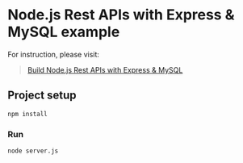 # Node.js Rest APIs with Express & MySQL example

For instruction, please visit:

> [Build Node.js Rest APIs with Express & MySQL](https://www.bezkoder.com/node-js-rest-api-express-mysql/)

## Project setup

```
npm install
```

### Run

```
node server.js
```

